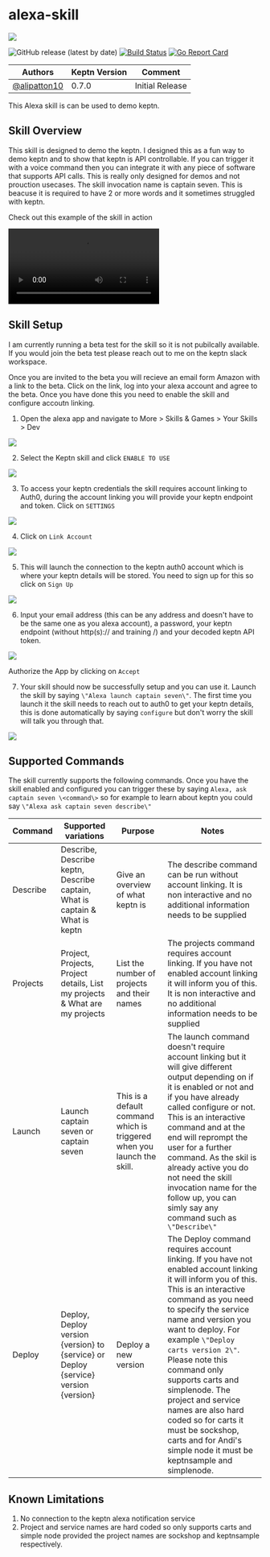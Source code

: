 # alexa-skill
<img src="https://github.com/keptn/keptn/raw/master/assets/keptn.PNG" />

![GitHub release (latest by date)](https://img.shields.io/github/v/release/keptn-sandbox/alexa-notification-service)
[![Build Status](https://travis-ci.org/keptn-sandbox/alexa-notification-service.svg?branch=master)](https://travis-ci.org/keptn-sandbox/alexa-notification-service)
[![Go Report Card](https://goreportcard.com/badge/github.com/keptn-sandbox/alexa-notification-service)](https://goreportcard.com/report/github.com/keptn-sandbox/alexa-notification-service)

| Authors | Keptn Version | Comment |
| ------ | --------------| -------- |
| [@alipatton10](https://github.com/alipatton10) | 0.7.0 | Initial Release |

This Alexa skill is can be used to demo keptn.

## Skill Overview
This skill is designed to demo the keptn. I designed this as a fun way to demo keptn and to show that keptn is API controllable. If you can trigger it with a voice command then you can integrate it with any piece of software that supports API calls. This is really only designed for demos and not prouction usecases. The skill invocation name is captain seven. This is beacuse it is required to have 2 or more words and it sometimes struggled with keptn.

Check out this example of the skill in action

![](./videos/keptn070.MP4)

## Skill Setup
I am currently running a beta test for the skill so it is not pubilcally available. If you would join the beta test please reach out to me on the keptn slack workspace.

Once you are invited to the beta you will recieve an email form Amazon with a link to the beta. Click on the link, log into your alexa account and agree to the beta.
Once you have done this you need to enable the skill and configure accoutn linking.
1. Open the alexa app and navigate to More > Skills & Games > Your Skills > Dev

![](./images/setup/dev.PNG)

2. Select the Keptn skill and click `ENABLE TO USE`

![](./images/setup/enable.PNG)

3. To access your keptn credentials the skill requires account linking to Auth0, during the account linking you will provide your keptn endpoint and token. Click on `SETTINGS`

![](./images/setup/settings.PNG)

4. Click on `Link Account`

![](./images/setup/link.PNG)

5. This will launch the connection to the keptn auth0 account which is where your keptn details will be stored. You need to sign up for this so click on `Sign Up`

![](./images/setup/signup.PNG)

6. Input your email address \(this can be any address and doesn't have to be the same one as you alexa account\), a password, your keptn endpoint \(without http\(s\):\/\/ and training \/\) and your decoded keptn API token.

![](./images/setup/details.PNG)

Authorize the App by clicking on `Accept`

7. Your skill should now be successfully setup and you can use it. Launch the skill by saying `\"Alexa launch captain seven\"`. The first time you launch it the skill needs to reach out to auth0 to get your keptn details, this is done automatically by saying `configure` but don't worry the skill will talk you through that.

![](./images/setup/done.PNG)

## Supported Commands

The skill currently supports the following commands. Once you have the skill enabled and configured you can trigger these by saying `Alexa, ask captain seven \<command\>` so for example to learn about keptn you could say `\"Alexa ask captain seven describe\"`

| Command | Supported variations | Purpose | Notes |
| ------- | -------------------- | ------- | ----- |
| Describe | Describe, Describe keptn, Describe captain, What is captain & What is keptn | Give an overview of what keptn is | The describe command can be run without account linking. It is non interactive and no additional information needs to be supplied |
| Projects | Project, Projects, Project details, List my projects & What are my projects | List the number of projects and their names | The projects command requires account linking. If you have not enabled account linking it will inform you of this. It is non interactive and no additional information needs to be supplied |
| Launch | Launch captain seven or captain seven | This is a default command which is triggered when you launch the skill. | The launch command doesn't require account linking but it will give different output depending on if it is enabled or not and if you have already called configure or not. This is an interactive command and at the end will reprompt the user for a further command. As the skil is already active you do not need the skill invocation name for the follow up, you can simly say any command such as `\"Describe\"` |
| Deploy | Deploy, Deploy version \{version\} to \{service\} or Deploy \{service\} version \{version\} | Deploy a new version | The Deploy command requires account linking. If you have not enabled account linking it will inform you of this. This is an interactive command as you need to specify the service name and version you want to deploy. For example `\"Deploy carts version 2\"`. Please note this command only supports carts and simplenode. The project and service names are also hard coded so for carts it must be sockshop, carts and for Andi's simple node it must be keptnsample and simplenode. |

## Known Limitations
1. No connection to the keptn alexa notification service
2. Project and service names are hard coded so only supports carts and simple node provided the project names are sockshop and keptnsample respectively.
